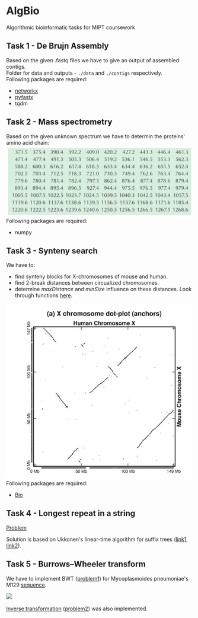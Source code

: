 # AlgBio
Algorithmic bioinformatic tasks for MIPT coursework

## Task 1 - De Brujn Assembly

Based on the given .fastq files we have to give an output of assembled contigs.\
Folder for data and outputs - `./data` and `./contigs` respectively.\
Following packages are required:
* [networkx](https://networkx.org/)
* [pyfastx](https://github.com/lmdu/pyfastx)
* tqdm

## Task 2 - Mass spectrometry

Based on the given unknown spectrum we have to determin the proteins' amino acid chain:\
![](https://github.com/khomi-a/AlgBio/blob/main/2.%20Mass%20spec%20Tyrocidine/spectrum.png)\
Following packages are required:
* numpy

## Task 3 - Synteny search

We have to:
* find synteny blocks for X-chromosomes of mouse and human.
* find 2-break distances between circualized chromosomes.
* determine *maxDistance* and *minSize* influence on these distances.
Look through functions [here](https://rosalind.info/problems/list-view/?location=bioinformatics-textbook-track).

![](https://github.com/khomi-a/AlgBio/blob/main/3.%20Synteny/anchors.jpg)\
Following packages are required:
* [Bio](https://pypi.org/project/bio/)

## Task 4 - Longest repeat in a string

[Problem](https://rosalind.info/problems/ba9d/)

Solution is based on Ukkonen's linear-time algorithm for suffix trees ([link1](https://en.wikipedia.org/wiki/Ukkonen%27s_algorithm), [link2](https://habr.com/ru/post/681940/)).

## Task 5 - Burrows–Wheeler transform

We have to implement BWT ([problem1](https://rosalind.info/problems/ba9i/)) for Mycoplasmoides pneumoniae's M129 [sequence](https://www.ncbi.nlm.nih.gov/nuccore/NC_000912.1).

![](https://github.com/khomi-a/AlgBio/blob/main/5.%20Burrows%E2%80%93Wheeler%20transform/BWT.png)

[Inverse transformation](https://en.wikipedia.org/wiki/Burrows%E2%80%93Wheeler_transform) ([problem2](https://rosalind.info/problems/ba9j/)) was also implemented.
